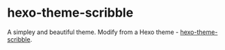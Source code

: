 # hexo-theme-scribble
A simpley and beautiful theme.
Modify from a Hexo theme - [hexo-theme-scribble](https://github.com/saintwinkle/hexo-theme-scribble).
